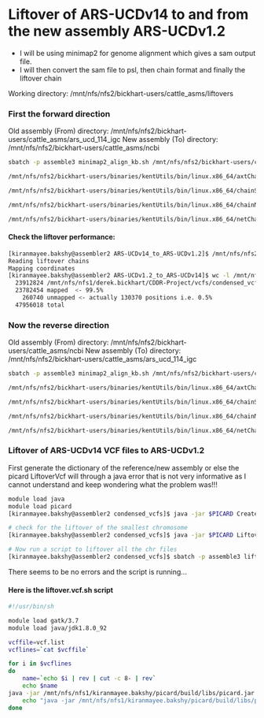 # Liftover of ARS-UCDv14 to and from the new assembly ARS-UCDv1.2 

  * I will be using minimap2 for genome alignment which gives a sam output file. 
  * I will then convert the sam file to psl, then chain format and finally the liftover chain

Working directory: /mnt/nfs/nfs2/bickhart-users/cattle_asms/liftovers

### First the forward direction
Old assembly (From) directory: /mnt/nfs/nfs2/bickhart-users/cattle_asms/ars_ucd_114_igc
New assembly (To) directory: /mnt/nfs/nfs2/bickhart-users/cattle_asms/ncbi

```bash
sbatch -p assemble3 minimap2_align_kb.sh /mnt/nfs/nfs2/bickhart-users/cattle_asms/ars_ucd_114_igc/ARS-UCD1.0.14.clean.wIGCHaps.fasta.mmi /mnt/nfs/nfs2/bickhart-users/cattle_asms/ncbi/ARS-UCD1.2.PlusY.fa

/mnt/nfs/nfs2/bickhart-users/binaries/kentUtils/bin/linux.x86_64/axtChain -linearGap=medium -psl liftovers/ARS-UCDv14_to_ARS-UCDv1.2.psl /mnt/nfs/nfs2/bickhart-users/cattle_asms/ars_ucd_114_igc/ARS-UCD1.0.14.clean.wIGCHaps.fasta.2bit /mnt/nfs/nfs2/bickhart-users/cattle_asms/ncbi/ARS-UCD1.2.PlusY.fa.2bit liftovers/ARS-UCDv14_to_ARS-UCDv1.2.chain

/mnt/nfs/nfs2/bickhart-users/binaries/kentUtils/bin/linux.x86_64/chainSort liftovers/ARS-UCDv14_to_ARS-UCDv1.2.chain liftovers/ARS-UCDv14_to_ARS-UCDv1.2.sorted.chain

/mnt/nfs/nfs2/bickhart-users/binaries/kentUtils/bin/linux.x86_64/chainNet liftovers/ARS-UCDv14_to_ARS-UCDv1.2.sorted.chain /mnt/nfs/nfs2/bickhart-users/cattle_asms/ars_ucd_114_igc/ARS-UCD1.0.14.clean.wIGCHaps.fasta.2bit.info /mnt/nfs/nfs2/bickhart-users/cattle_asms/ncbi/ARS-UCD1.2.PlusY.fa.2bit.info liftovers/ARS-UCDv14_to_ARS-UCDv1.2.net /dev/null

/mnt/nfs/nfs2/bickhart-users/binaries/kentUtils/bin/linux.x86_64/netChainSubset liftovers/ARS-UCDv14_to_ARS-UCDv1.2.net liftovers/ARS-UCDv14_to_ARS-UCDv1.2.sorted.chain liftovers/ARS-UCDv14_to_ARS-UCDv1.2.liftover.chain
```

#### Check the liftover performance:

```bash
[kiranmayee.bakshy@assembler2 ARS-UCDv14_to_ARS-UCDv1.2]$ /mnt/nfs/nfs2/bickhart-users/binaries/kentUtils/bin/linux.x86_64/liftOver /mnt/nfs/nfs1/derek.bickhart/CDDR-Project/vcfs/condensed_vcfs/vcf2bed/test.bed ARS-UCDv14_to_ARS-UCDv1.2.liftover.chain mapped unmapped
Reading liftover chains
Mapping coordinates
[kiranmayee.bakshy@assembler2 ARS-UCDv1.2_to_ARS-UCDv14]$ wc -l /mnt/nfs/nfs1/derek.bickhart/CDDR-Project/vcfs/condensed_vcfs/vcf2bed/test.bed mapped unmapped
  23912824 /mnt/nfs/nfs1/derek.bickhart/CDDR-Project/vcfs/condensed_vcfs/vcf2bed/test.bed
  23782454 mapped  <- 99.5%
    260740 unmapped <- actually 130370 positions i.e. 0.5%
  47956018 total
```

### Now the reverse direction
Old assembly (From) directory: /mnt/nfs/nfs2/bickhart-users/cattle_asms/ncbi
New assembly (To) directory: /mnt/nfs/nfs2/bickhart-users/cattle_asms/ars_ucd_114_igc


```bash
sbatch -p assemble3 minimap2_align_kb.sh /mnt/nfs/nfs2/bickhart-users/cattle_asms/ncbi/ARS-UCD1.2.PlusY.fa.mmi /mnt/nfs/nfs2/bickhart-users/cattle_asms/ars_ucd_114_igc/ARS-UCD1.0.14.clean.wIGCHaps.fasta

/mnt/nfs/nfs2/bickhart-users/binaries/kentUtils/bin/linux.x86_64/axtChain -linearGap=medium -psl liftovers/ARS-UCDv14_to_ARS-UCDv1.2.psl /mnt/nfs/nfs2/bickhart-users/cattle_asms/ncbi/ARS-UCD1.2.PlusY.fa.2bit /mnt/nfs/nfs2/bickhart-users/cattle_asms/ars_ucd_114_igc/ARS-UCD1.0.14.clean.wIGCHaps.fasta.2bit liftovers/ARS-UCDv14_to_ARS-UCDv1.2.chain 

/mnt/nfs/nfs2/bickhart-users/binaries/kentUtils/bin/linux.x86_64/chainSort liftovers/ARS-UCDv14_to_ARS-UCDv1.2.chain liftovers/ARS-UCDv14_to_ARS-UCDv1.2.sorted.chain

/mnt/nfs/nfs2/bickhart-users/binaries/kentUtils/bin/linux.x86_64/chainNet liftovers/ARS-UCDv14_to_ARS-UCDv1.2.sorted.chain /mnt/nfs/nfs2/bickhart-users/cattle_asms/ncbi/ARS-UCD1.2.PlusY.fa.2bit.info /mnt/nfs/nfs2/bickhart-users/cattle_asms/ars_ucd_114_igc/ars_ucd_14_igc_rmask/ARS-UCD1.0.14.clean.wIGCHaps.fasta.2bit.info liftovers/ARS-UCDv14_to_ARS-UCDv1.2.net /dev/null

/mnt/nfs/nfs2/bickhart-users/binaries/kentUtils/bin/linux.x86_64/netChainSubset liftovers/ARS-UCDv14_to_ARS-UCDv1.2.net liftovers/ARS-UCDv14_to_ARS-UCDv1.2.sorted.chain liftovers/ARS-UCDv14_to_ARS-UCDv1.2.liftover.chain
```

### Liftover of ARS-UCDv14 VCF files to ARS-UCDv1.2

First generate the dictionary of the reference/new assembly or else the picard LiftoverVcf will through a java error that is not very informative as I cannot understand and keep wondering what the problem was!!!

```bash
module load java
module load picard
[kiranmayee.bakshy@assembler2 condensed_vcfs]$ java -jar $PICARD CreateSequenceDictionary R=/mnt/nfs/nfs2/bickhart-users/cattle_asms/ncbi/ARS-UCD1.2.PlusY.fa O=/mnt/nfs/nfs2/bickhart-users/cattle_asms/ncbi/ARS-UCD1.2.PlusY.fa.dict  

# check for the liftover of the smallest chromosome
[kiranmayee.bakshy@assembler2 condensed_vcfs]$ java -jar $PICARD LiftoverVcf I=29.vcf.gz O=liftover_to_v1.2/29.vcf CHAIN=/mnt/nfs/nfs2/bickhart-users/cattle_asms/liftovers/ARS-UCDv1.2_to_ARS-UCDv14/ARS-UCDv1.2_to_ARS-UCDv14.liftover.chain REJECT=liftover_to_v1.2/rejected/29.r.vcf R=/mnt/nfs/nfs2/bickhart-users/cattle_asms/ncbi/ARS-UCD1.2.PlusY.fa WRITE_ORIGINAL_POSITION=true

# Now run a script to liftover all the chr files
[kiranmayee.bakshy@assembler2 condensed_vcfs]$ sbatch -p assemble3 liftover.vcf.sh
```
There seems to be no errors and the script is running...

#### Here is the liftover.vcf.sh script

```bash
#!/usr/bin/sh

module load gatk/3.7  
module load java/jdk1.8.0_92

vcffile=vcf.list
vcflines=`cat $vcffile`

for i in $vcflines
do 
	name=`echo $i | rev | cut -c 8- | rev` 
	echo $name
java -jar /mnt/nfs/nfs1/kiranmayee.bakshy/picard/build/libs/picard.jar LiftoverVcf I=$i O=liftover_to_v1.2/$name.vcf CHAIN=/mnt/nfs/nfs2/bickhart-users/cattle_asms/liftovers/ARS-UCDv14_to_ARS-UCDv1.2/ARS-UCDv14_to_ARS-UCDv1.2.liftover.chain REJECT=liftover_to_v1.2/rejected/$name.r.vcf R=/mnt/nfs/nfs2/bickhart-users/cattle_asms/ncbi/ARS-UCD1.2.PlusY.fa WRITE_ORIGINAL_POSITION=true
	echo "java -jar /mnt/nfs/nfs1/kiranmayee.bakshy/picard/build/libs/picard.jar LiftoverVcf I=$i O=liftover_to_v1.2/$name.vcf CHAIN=/mnt/nfs/nfs2/bickhart-users/cattle_asms/liftovers/ARS-UCDv14_to_ARS-UCDv1.2/ARS-UCDv14_to_ARS-UCDv1.2.liftover.chain REJECT=liftover_to_v1.2/rejected/$name.r.vcf R=/mnt/nfs/nfs2/bickhart-users/cattle_asms/ncbi/ARS-UCD1.2.PlusY.fa WRITE_ORIGINAL_POSITION=true"
done
```






